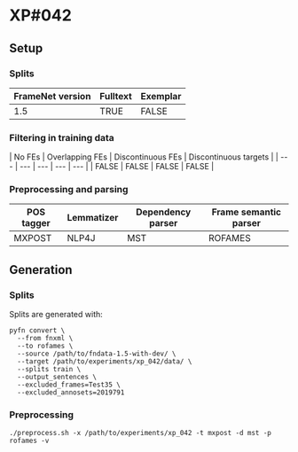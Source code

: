 # XP\#042

## Setup
### Splits
| FrameNet version | Fulltext | Exemplar |
| --- | --- | --- |
| 1.5 | TRUE | FALSE |

### Filtering in training data
| No FEs | Overlapping FEs | Discontinuous FEs | Discontinuous targets |
| --- | --- | --- | --- | --- |
| FALSE | FALSE | FALSE | FALSE |

### Preprocessing and parsing
| POS tagger | Lemmatizer | Dependency parser | Frame semantic parser |
| --- | --- | --- | --- |
| MXPOST | NLP4J | MST | ROFAMES

## Generation
### Splits
Splits are generated with:
```
pyfn convert \
  --from fnxml \
  --to rofames \
  --source /path/to/fndata-1.5-with-dev/ \
  --target /path/to/experiments/xp_042/data/ \
  --splits train \
  --output_sentences \
  --excluded_frames=Test35 \
  --excluded_annosets=2019791
```

### Preprocessing

```
./preprocess.sh -x /path/to/experiments/xp_042 -t mxpost -d mst -p rofames -v
```
